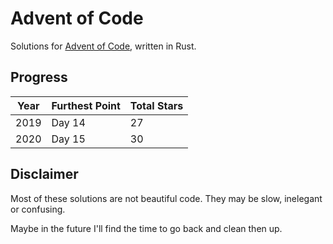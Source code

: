 # Advent of Code

Solutions for [Advent of Code](https://adventofcode.com/), written in Rust.

## Progress

| Year | Furthest Point | Total Stars |
| ---- | -------------- | ----------- |
| 2019 | Day 14         | 27          |
| 2020 | Day 15         | 30          |

## Disclaimer

Most of these solutions are not beautiful code. They may be slow, inelegant or confusing.

Maybe in the future I'll find the time to go back and clean then up.
